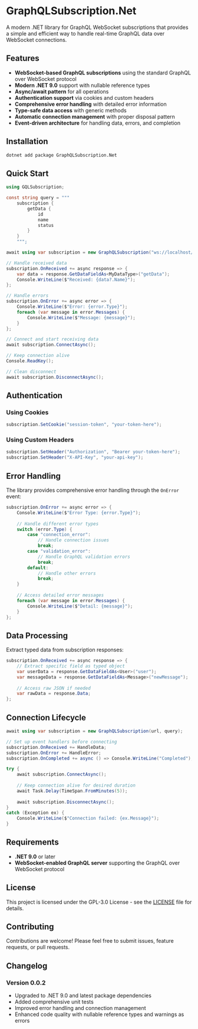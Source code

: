 # GraphQLSubscription.Net

A modern .NET library for GraphQL WebSocket subscriptions that provides a simple and efficient way to handle real-time GraphQL data over WebSocket connections.

## Features

- **WebSocket-based GraphQL subscriptions** using the standard GraphQL over WebSocket protocol
- **Modern .NET 9.0** support with nullable reference types
- **Async/await pattern** for all operations
- **Authentication support** via cookies and custom headers
- **Comprehensive error handling** with detailed error information
- **Type-safe data access** with generic methods
- **Automatic connection management** with proper disposal pattern
- **Event-driven architecture** for handling data, errors, and completion

## Installation

```bash
dotnet add package GraphQLSubscription.Net
```

## Quick Start

```csharp
using GQLSubscription;

const string query = """
    subscription {
        getData {
            id
            name
            status
        }
    }
    """;

await using var subscription = new GraphQLSubscription("ws://localhost/graphql", query);

// Handle received data
subscription.OnReceived += async response => {
    var data = response.GetDataFieldAs<MyDataType>("getData");
    Console.WriteLine($"Received: {data?.Name}");
};

// Handle errors
subscription.OnError += async error => {
    Console.WriteLine($"Error: {error.Type}");
    foreach (var message in error.Messages) {
        Console.WriteLine($"Message: {message}");
    }
};

// Connect and start receiving data
await subscription.ConnectAsync();

// Keep connection alive
Console.ReadKey();

// Clean disconnect
await subscription.DisconnectAsync();
```

## Authentication

### Using Cookies
```csharp
subscription.SetCookie("session-token", "your-token-here");
```

### Using Custom Headers
```csharp
subscription.SetHeader("Authorization", "Bearer your-token-here");
subscription.SetHeader("X-API-Key", "your-api-key");
```

## Error Handling

The library provides comprehensive error handling through the `OnError` event:

```csharp
subscription.OnError += async error => {
    Console.WriteLine($"Error Type: {error.Type}");
    
    // Handle different error types
    switch (error.Type) {
        case "connection_error":
            // Handle connection issues
            break;
        case "validation_error":
            // Handle GraphQL validation errors
            break;
        default:
            // Handle other errors
            break;
    }
    
    // Access detailed error messages
    foreach (var message in error.Messages) {
        Console.WriteLine($"Detail: {message}");
    }
};
```

## Data Processing

Extract typed data from subscription responses:

```csharp
subscription.OnReceived += async response => {
    // Extract specific field as typed object
    var userData = response.GetDataFieldAs<User>("user");
    var messageData = response.GetDataFieldAs<Message>("newMessage");
    
    // Access raw JSON if needed
    var rawData = response.Data;
};
```

## Connection Lifecycle

```csharp
await using var subscription = new GraphQLSubscription(url, query);

// Set up event handlers before connecting
subscription.OnReceived += HandleData;
subscription.OnError += HandleError;
subscription.OnCompleted += async () => Console.WriteLine("Completed");

try {
    await subscription.ConnectAsync();
    
    // Keep connection alive for desired duration
    await Task.Delay(TimeSpan.FromMinutes(5));
    
    await subscription.DisconnectAsync();
}
catch (Exception ex) {
    Console.WriteLine($"Connection failed: {ex.Message}");
}
```

## Requirements

- **.NET 9.0** or later
- **WebSocket-enabled GraphQL server** supporting the GraphQL over WebSocket protocol

## License

This project is licensed under the GPL-3.0 License - see the [LICENSE](LICENSE) file for details.

## Contributing

Contributions are welcome! Please feel free to submit issues, feature requests, or pull requests.

## Changelog

### Version 0.0.2
- Upgraded to .NET 9.0 and latest package dependencies
- Added comprehensive unit tests
- Improved error handling and connection management
- Enhanced code quality with nullable reference types and warnings as errors
